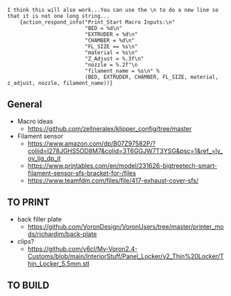 

```
I think this will also work...You can use the \n to do a new line so that it is not one long string...
    {action_respond_info("Print_Start Macro Inputs:\n"
                         "BED = %d\n" 
                         "EXTRUDER = %d\n" 
                         "CHAMBER = %d\n"
                         "FL_SIZE == %s\n"
                         "material = %s\n"
                         "Z_Adjust = %.3f\n" 
                         "nozzle = %.2f"\n
                         "filament_name = %s\n" % 
                         (BED, EXTRUDER, CHAMBER, FL_SIZE, material, z_adjust, nozzle, filament_name))}
```


## General


- Macro ideas
    - https://github.com/zellneralex/klipper_config/tree/master
- Filament sensor
    - https://www.amazon.com/dp/B07Z97582P/?coliid=I278JGHS5OD8M7&colid=3T6GGJW7T3YSG&psc=1&ref_=lv_ov_lig_dp_it
    - https://www.printables.com/en/model/231626-bigtreetech-smart-filament-sensor-sfs-bracket-for-/files
    - https://www.teamfdm.com/files/file/417-exhaust-cover-sfs/



## TO PRINT
- back filler plate
    - https://github.com/VoronDesign/VoronUsers/tree/master/printer_mods/richardjm/back-plate
- clips?
    - https://github.com/v6cl/My-Voron2.4-Customs/blob/main/InteriorStuff/Panel_Locker/v2_Thin%20Locker/Thin_Locker_5.5mm.stl

## TO BUILD


